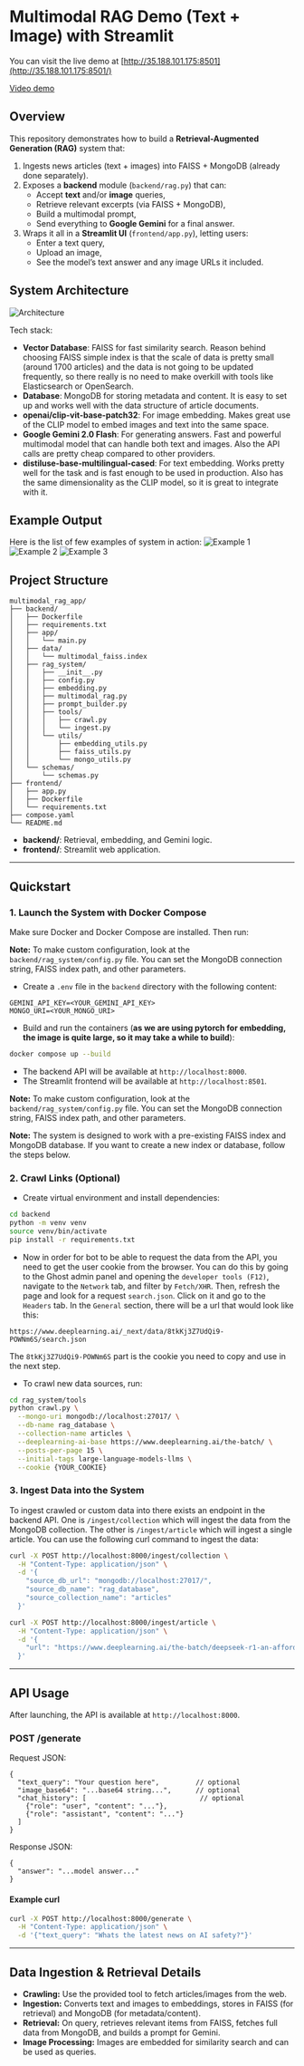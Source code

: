 # Multimodal RAG Demo (Text + Image) with Streamlit

You can visit the live demo at [http://35.188.101.175:8501](http://35.188.101.175:8501/)

[Video demo](https://drive.google.com/file/d/1NCMtVqin68RHTRair3CkDZqtQgvnONyp/view?usp=sharing)

## Overview


This repository demonstrates how to build a **Retrieval-Augmented Generation (RAG)** system that:
1. Ingests news articles (text + images) into FAISS + MongoDB (already done separately).
2. Exposes a **backend** module (`backend/rag.py`) that can:
   - Accept **text** and/or **image** queries,
   - Retrieve relevant excerpts (via FAISS + MongoDB),
   - Build a multimodal prompt,
   - Send everything to **Google Gemini** for a final answer.
3. Wraps it all in a **Streamlit UI** (`frontend/app.py`), letting users:
   - Enter a text query,
   - Upload an image,
   - See the model’s text answer and any image URLs it included.

## System Architecture
![Architecture](media/Multimodal_RAG.drawio.png)

Tech stack:
- **Vector Database**: FAISS for fast similarity search. Reason behind choosing FAISS simple index is that the scale of data is pretty small (around 1700 articles) and the data is not going to be updated frequently, so there really is no need to make overkill with tools like Elasticsearch or OpenSearch.
- **Database**: MongoDB for storing metadata and content. It is easy to set up and works well with the data structure of article documents.
- **openai/clip-vit-base-patch32**: For image embedding. Makes great use of the CLIP model to embed images and text into the same space.
- **Google Gemini 2.0 Flash**: For generating answers. Fast and powerful multimodal model that can handle both text and images. Also the API calls are pretty cheap compared to other providers.
- **distiluse-base-multilingual-cased**: For text embedding. Works pretty well for the task and is fast enough to be used in production. Also has the same dimensionality as the CLIP model, so it is great to integrate with it.


## Example Output
Here is the list of few examples of system in action:
![Example 1](media/example1.png)
![Example 2](media/example2.png)
![Example 3](media/example3.png)


## Project Structure
```plaintext
multimodal_rag_app/
├── backend/
│   ├── Dockerfile
│   ├── requirements.txt
│   ├── app/
│   │   └── main.py
│   ├── data/
│   │   └── multimodal_faiss.index
│   ├── rag_system/
│   │   ├── __init__.py
│   │   ├── config.py
│   │   ├── embedding.py
│   │   ├── multimodal_rag.py
│   │   ├── prompt_builder.py
│   │   ├── tools/
│   │   │   ├── crawl.py
│   │   │   └── ingest.py
│   │   └── utils/
│   │       ├── embedding_utils.py
│   │       ├── faiss_utils.py
│   │       └── mongo_utils.py
│   └── schemas/
│       └── schemas.py
├── frontend/
│   ├── app.py
│   ├── Dockerfile
│   └── requirements.txt
├── compose.yaml
└── README.md
```
- **backend/**: Retrieval, embedding, and Gemini logic.
- **frontend/**: Streamlit web application.

---

## Quickstart

### 1. Launch the System with Docker Compose

Make sure Docker and Docker Compose are installed. Then run:

**Note:** To make custom configuration, look at the `backend/rag_system/config.py` file. You can set the MongoDB connection string, FAISS index path, and other parameters.

- Create a `.env` file in the `backend` directory with the following content:
```plaintext
GEMINI_API_KEY=<YOUR_GEMINI_API_KEY>
MONGO_URI=<YOUR_MONGO_URI>
```
- Build and run the containers (**as we are using pytorch for embedding, the image is quite large, so it may take a while to build**):
```bash
docker compose up --build
```

- The backend API will be available at `http://localhost:8000`.
- The Streamlit frontend will be available at `http://localhost:8501`.


**Note:** To make custom configuration, look at the `backend/rag_system/config.py` file. You can set the MongoDB connection string, FAISS index path, and other parameters.

**Note:** The system is designed to work with a pre-existing FAISS index and MongoDB database. If you want to create a new index or database, follow the steps below.

### 2. Crawl Links (Optional)

- Create virtual environment and install dependencies:

```bash
cd backend
python -m venv venv
source venv/bin/activate
pip install -r requirements.txt
```

- Now in order for bot to be able to request the data from the API, you need to get the user cookie from the browser. You can do this by going to the Ghost admin panel and opening the `developer tools (F12)`, navigate to the `Network` tab, and filter by `Fetch/XHR`. Then, refresh the page and look for a request `search.json`. Click on it and go to the `Headers` tab. In the `General` section, there will be a url that would look like this:
```
https://www.deeplearning.ai/_next/data/8tkKj3Z7UdQi9-POWNm6S/search.json
```
The `8tkKj3Z7UdQi9-POWNm6S` part is the cookie you need to copy and use in the next step.

- To crawl new data sources, run:


```bash
cd rag_system/tools
python crawl.py \
  --mongo-uri mongodb://localhost:27017/ \
  --db-name rag_database \
  --collection-name articles \
  --deeplearning-ai-base https://www.deeplearning.ai/the-batch/ \
  --posts-per-page 15 \
  --initial-tags large-language-models-llms \
  --cookie {YOUR_COOKIE}
```

### 3. Ingest Data into the System

To ingest crawled or custom data into there exists an endpoint in the backend API. One is `/ingest/collection` which will ingest the data from the MongoDB collection. The other is `/ingest/article` which will ingest a single article. You can use the following curl command to ingest the data:

```bash
curl -X POST http://localhost:8000/ingest/collection \
  -H "Content-Type: application/json" \
  -d '{
    "source_db_url": "mongodb://localhost:27017/",
    "source_db_name": "rag_database",
    "source_collection_name": "articles"
  }'
```
```bash
curl -X POST http://localhost:8000/ingest/article \
  -H "Content-Type: application/json" \
  -d '{
    "url": "https://www.deeplearning.ai/the-batch/deepseek-r1-an-affordable-rival-to-openais-o1/",
  }'
```

---

## API Usage

After launching, the API is available at `http://localhost:8000`.

### POST /generate

Request JSON:
```
{
  "text_query": "Your question here",         // optional
  "image_base64": "...base64 string...",      // optional
  "chat_history": [                            // optional
    {"role": "user", "content": "..."},
    {"role": "assistant", "content": "..."}
  ]
}
```

Response JSON:
```
{
  "answer": "...model answer..."
}
```

#### Example curl
```bash
curl -X POST http://localhost:8000/generate \
  -H "Content-Type: application/json" \
  -d '{"text_query": "Whats the latest news on AI safety?"}'
```

---

## Data Ingestion & Retrieval Details

- **Crawling:** Use the provided tool to fetch articles/images from the web.
- **Ingestion:** Converts text and images to embeddings, stores in FAISS (for retrieval) and MongoDB (for metadata/content).
- **Retrieval:** On query, retrieves relevant items from FAISS, fetches full data from MongoDB, and builds a prompt for Gemini.
- **Image Processing:** Images are embedded for similarity search and can be used as queries.


